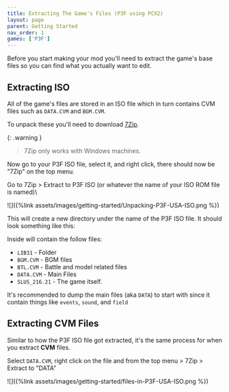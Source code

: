 ```yaml
---
title: Extracting The Game's Files (P3F using PCX2)
layout: page
parent: Getting Started
nav_order: 1
games: ['P3F']
---
```


Before you start making your mod you'll need to extract the game's base files so you can find what you actually want to edit. 

## Extracting ISO
All of the game's files are stored in an ISO file which in turn contains CVM files such as `DATA.CVM` and `BGM.CVM`.

To unpack these you'll need to download [7Zip](https://www.7-zip.org/).

{: .warning }
> 7Zip only works with Windows machines. 

Now go to your P3F ISO file, select it, and right click, there should now be "7Zip" on the top menu.

Go to 7Zip > Extract to P3F ISO (or whatever the name of your ISO ROM file is named)\

![]({%link assets/images/getting-started/Unpacking-P3F-USA-ISO.png %})

This will create a new directory under the name of the P3F ISO file. It should look something like this:

Inside will contain the follow files:
- `LIB31` - Folder
- `BGM.CVM` - BGM files
- `BTL.CVM` - Battle and model related files
- `DATA.CVM` - Main Files
- `SLUS_216.21` - The game itself.

It's recommended to dump the main files (aka `DATA`) to start with since it contain things like `events`, `sound`, and `field`

## Extracting CVM Files
Similar to how the P3F ISO file got extracted, it's the same process for when you extract **CVM** files.

Select `DATA.CVM`, right click on the file and from the top menu > 7Zip > Extract to "DATA"

![]({%link assets/images/getting-started/files-in-P3F-USA-ISO.png %})